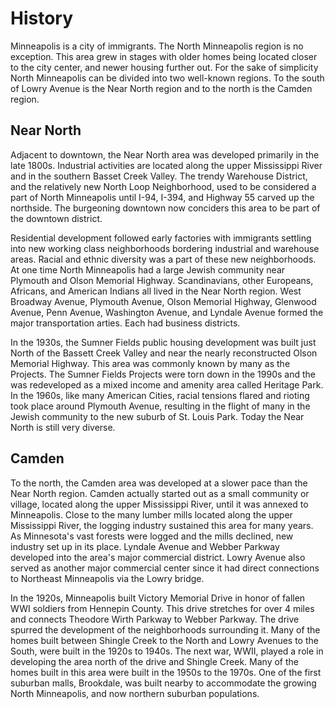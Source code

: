 # History

Minneapolis is a city of immigrants. The North Minneapolis region is no exception. This area grew in stages with older homes being located closer to the city center, and newer housing further out. For the sake of simplicity North Minneapolis can be divided into two well-known regions. To the south of Lowry Avenue is the Near North region and to the north is the Camden region.

## Near North

Adjacent to downtown, the Near North area was developed primarily in the late 1800s. Industrial activities are located along the upper Mississippi River and in the southern Basset Creek Valley. The trendy Warehouse District, and the relatively new North Loop Neighborhood, used to be considered a part of North Minneapolis until I-94, I-394, and Highway 55 carved up the northside. The burgeoning downtown now conciders this area to be part of the downtown district.

Residential development followed early factories with immigrants settling into new working class neighborhoods bordering industrial and warehouse areas. Racial and ethnic diversity was a part of these new neighborhoods. At one time North Minneapolis had a large Jewish community near Plymouth and Olson Memorial Highway. Scandinavians, other Europeans, Africans, and American Indians all lived in the Near North region. West Broadway Avenue, Plymouth Avenue, Olson Memorial Highway, Glenwood Avenue, Penn Avenue, Washington Avenue, and Lyndale Avenue formed the major transportation arties. Each had business districts.

In the 1930s, the Sumner Fields public housing development was built just North of the Bassett Creek Valley and near the nearly reconstructed Olson Memorial Highway. This area was commonly known by many as the Projects. The Sumner Fields Projects were torn down in the 1990s and the was redeveloped as a mixed income and amenity area called Heritage Park. In the 1960s, like many American Cities, racial tensions flared and rioting took place around Plymouth Avenue, resulting in the flight of many in the Jewish community to the new suburb of St. Louis Park. Today the Near North is still very diverse.

## Camden

To the north, the Camden area was developed at a slower pace than the Near North region. Camden actually started out as a small community or village, located along the upper Mississippi River, until it was annexed to Minneapolis. Close to the many lumber mills located along the upper Mississippi River, the logging industry sustained this area for many years. As Minnesota's vast forests were logged and the mills declined, new industry set up in its place. Lyndale Avenue and Webber Parkway developed into the area's major commercial district. Lowry Avenue also served as another major commercial center since it had direct connections to Northeast Minneapolis via the Lowry bridge.

In the 1920s, Minneapolis built Victory Memorial Drive in honor of fallen WWI soldiers from Hennepin County. This drive stretches for over 4 miles and connects Theodore Wirth Parkway to Webber Parkway. The drive spurred the development of the neighborhoods surrounding it. Many of the homes built between Shingle Creek to the North and Lowry Avenues to the South, were built in the 1920s to 1940s. The next war, WWII, played a role in developing the area north of the drive and Shingle Creek. Many of the homes built in this area were built in the 1950s to the 1970s. One of the first suburban malls, Brookdale, was built nearby to accommodate the growing North Minneapolis, and now northern suburban populations.
